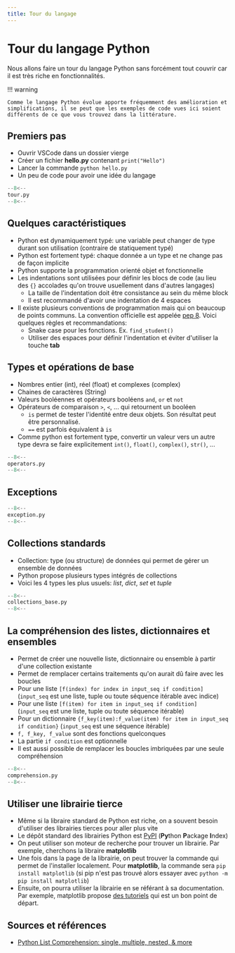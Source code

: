 ```yaml
---
title: Tour du langage
---
```


# Tour du langage Python

Nous allons faire un tour du langage Python sans forcément tout couvrir car il est très riche en fonctionnalités.

!!! warning

    Comme le langage Python évolue apporte fréquemment des amélioration et simplifications, il se peut que les exemples de code vues ici soient différents de ce que vous trouvez dans la littérature.

## Premiers pas

- Ouvrir VSCode dans un dossier vierge
- Créer un fichier **hello.py** contenant `print("Hello")`
- Lancer la commande `python hello.py`
- Un peu de code pour avoir une idée du langage

```py
--8<--
tour.py
--8<--
```

## Quelques caractéristiques

- Python est dynamiquement typé: une variable peut changer de type durant son utilisation (contraire de statiquement typé)
- Python est fortement typé: chaque donnée a un type et ne change pas de façon implicite
- Python supporte la programmation orienté objet et fonctionnelle
- Les indentations sont utilisées pour définir les blocs de code (au lieu des `{}` accolades qu'on trouve usuellement dans d'autres langages)
    - La taille de l'indentation doit être consistance au sein du même block
    - Il est recommandé d'avoir une indentation de 4 espaces
- Il existe plusieurs conventions de programmation mais qui on beaucoup de points communs. La convention officielle est appelée [pep 8](https://peps.python.org/pep-0008/). Voici quelques règles et recommandations:
    - Snake case pour les fonctions. Ex. `find_student()`
    - Utiliser des espaces pour définir l'indentation et éviter d'utiliser la touche **tab**

## Types et opérations de base

- Nombres entier (int), réel (float) et complexes (complex)
- Chaines de caractères (String)
- Valeurs booléennes et opérateurs booléens `and`, `or` et `not`
- Opérateurs de comparaison `>`, `<`, ... qui retournent un booléen
    - `is` permet de tester l'identité entre deux objets. Son résultat peut être personnalisé.
    - `==` est parfois équivalent à `is`
- Comme python est fortement type, convertir un valeur vers un autre type devra se faire explicitement `int()`, `float()`, `complex()`, `str()`, ...

```py
--8<--
operators.py
--8<--
```

## Exceptions

```py
--8<--
exception.py
--8<--
```

## Collections standards

- Collection: type (ou structure) de données qui permet de gérer un ensemble de données
- Python propose plusieurs types intégrés de collections
- Voici les 4 types les plus usuels: *list*, *dict*, *set* et *tuple*

```py
--8<--
collections_base.py
--8<--
```

## La compréhension des listes, dictionnaires et ensembles

- Permet de créer une nouvelle liste, dictionnaire ou ensemble à partir d'une collection existante
- Permet de remplacer certains traitements qu'on aurait dû faire avec les boucles
- Pour une liste `[f(index) for index in input_seq if condition]` (`input_seq` est une liste, tuple ou toute séquence itérable avec indice)
- Pour une liste `[f(item) for item in input_seq if condition]` (`input_seq` est une liste, tuple ou toute séquence itérable)
- Pour un dictionnaire `{f_key(item):f_value(item) for item in input_seq if condition}` (`input_seq` est une séquence itérable)
- `f, f_key, f_value` sont des fonctions quelconques
- La partie `if condition` est optionnelle
- Il est aussi possible de remplacer les boucles imbriquées par une seule compréhension

```py
--8<--
comprehension.py
--8<--
```

## Utiliser une librairie tierce

- Même si la libraire standard de Python est riche, on a souvent besoin d'utiliser des librairies tierces pour aller plus vite
- Le dépôt standard des librairies Python est [PyPI](https://pypi.org/) (**Py**thon **P**ackage **I**ndex)
- On peut utiliser son moteur de recherche pour trouver un librairie. Par exemple, cherchons la libraire **matplotlib**
- Une fois dans la page de la librairie, on peut trouver la commande qui permet de l'installer localement. Pour **matplotlib**, la commande sera `pip install matplotlib` (si pip n'est pas trouvé alors essayer avec `python -m pip install matplotlib`)
- Ensuite, on pourra utiliser la librairie en se référant à sa documentation. Par exemple, matplotlib propose [des tutoriels](https://matplotlib.org/stable/tutorials/index.html) qui est un bon point de départ.

## Sources et références

- [Python List Comprehension: single, multiple, nested, & more](https://www.learndatasci.com/solutions/python-list-comprehension/)
